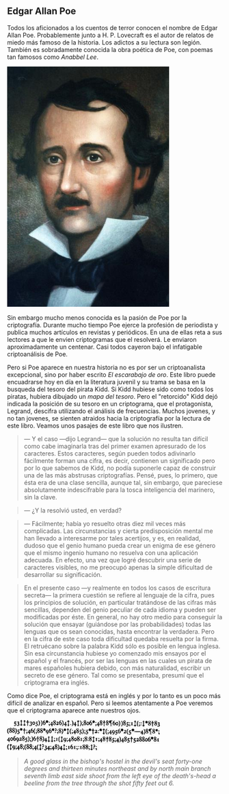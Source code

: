 
## Edgar Allan Poe

Todos los aficionados a los cuentos de terror conocen el nombre de Edgar Allan Poe.  Probablemente junto a H. P. Lovecraft es el autor de relatos de miedo más famoso de la historia.  Los adictos a su lectura son legión.  También es sobradamente conocida la obra poética de Poe, con poemas tan famosos como *Anabbel Lee*.  

![](imagenes/poe.jpg)
	
Sin embargo mucho menos conocida es la pasión de Poe por la criptografía. Durante mucho tiempo Poe ejerce la profesión de periodista y publica muchos artículos en revistas y periódicos. En una de ellas reta  a sus lectores a que le envien criptogramas que el resolverá. Le enviaron aproximadamente un centenar.  Casi todos cayeron bajo el infatigable criptoanálisis de Poe.  

Pero si Poe aparece en nuestra historia no es por ser un criptoanalista excepcional, sino por haber escrito *El escarabajo de oro*.  Este libro puede encuadrarse hoy  en día en la literatura juvenil y  su trama se basa en la busqueda del tesoro del pirata Kidd.  Si Kidd hubiese sido como todos los piratas, hubiera dibujado un *mapa del tesoro*. Pero el "retorcido"  Kidd dejó indicada la posición de su tesoro en un criptograma, que el protagonista, Legrand, descifra utilizando el análisis de frecuencias. Muchos jovenes, y no tan jovenes, se sienten atraidos hacia la  criptografía por la lectura de este libro. Veamos unos pasajes de este libro que nos ilustren.


> &mdash; Y el caso &mdash;dijo Legrand&mdash; que la solución no resulta tan difícil como cabe imaginarla tras del primer
examen apresurado de los caracteres. Estos caracteres, según pueden todos adivinarlo fácilmente forman
una cifra, es decir, contienen un significado pero por lo que sabemos de Kidd, no podía suponerle capaz de
construir una de las más abstrusas criptografías. Pensé, pues, lo primero, que ésta era de una clase sencilla,
aunque tal, sin embargo, que pareciese absolutamente indescifrable para la tosca inteligencia del marinero,
sin la clave.

> &mdash; ¿Y la resolvió usted, en verdad?

> &mdash; Fácilmente; había yo resuelto otras diez mil veces más complicadas. Las circunstancias y cierta
predisposición mental me han llevado a interesarme por tales acertijos, y es, en realidad, dudoso que el
genio humano pueda crear un enigma de ese género que el mismo ingenio humano no resuelva con una
aplicación adecuada. En efecto, una vez que logré descubrir una serie de caracteres visibles, no me
preocupó apenas la simple dificultad de desarrollar su significación.


> En el presente caso &mdash;y realmente en todos los casos de escritura secreta&mdash; la primera cuestión se refiere al
lenguaje de la cifra, pues los principios de solución, en particular tratándose de las cifras más sencillas,
dependen del genio peculiar de cada idioma y pueden ser modificadas por éste. En general, no hay otro
medio para conseguir la solución que ensayar (guiándose por las probabilidades) todas las lenguas que os
sean conocidas, hasta encontrar la verdadera. Pero en la cifra de este caso toda dificultad quedaba resuelta
por la firma. El retruécano sobre la palabra Kidd sólo es posible en lengua inglesa. Sin esa circunstancia
hubiese yo comenzado mis ensayos por el español y el francés, por ser las lenguas en las cuales un pirata de
mares españoles hubiera debido, con más naturalidad, escribir un secreto de ese género. Tal como se
presentaba, presumí que el criptograma era inglés.


Como dice Poe, el criptograma está en inglés y por lo tanto es un poco más difícil de analizar en español.  Pero si leemos atentamente a Poe veremos que el criptograma aparece ante nuestros ojos.

![](imagenes/criptogramapoe.jpg)
	

> *A good glass in the bishop's hostel in the devil's seat forty-one degrees and thirteen minutes northeast and by north main branch seventh limb east side shoot from the left eye of the death's-head a beeline from the tree through the shot fifty feet out 6.*

